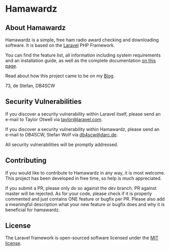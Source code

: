 # Hamawardz

## About Hamawardz

Hamawardz is a simple, free ham radio award checking and downloading software. It is based on the [Laravel](https://laravel.com) PHP Framework.

You can find the feature list, all information including system requirements and an installation guide, as well as the complete documentation [on this page](https://hamawardz.de).

Read about how this project came to be on my [Blog](https://www.db4scw.de/creating-hamawardz/).

73, de Stefan, DB4SCW

## Security Vulnerabilities

If you discover a security vulnerability within Laravel itself, please send an e-mail to Taylor Otwell via [taylor@laravel.com](mailto:taylor@laravel.com). 

If you discover a security vulnerability within Hamawardz, please send an e-mail to DB4SCW, Stefan Wolf via [db4scw@darc.de](mailto:db4scw@darc.de). 

All security vulnerabilities will be promptly addressed.

## Contributing

If you would like to contribute to Hamawardz in any way, it is most welcome. This project has been developed in free time, so help is much appreciated.  

If you submit a PR, please only do so against the dev branch. PR against master will be rejected. As for your code, please check if it is properly commented and just contains ONE feature or bugfix per PR. Please also add a meaningful description what your new feature or bugfix does and why it is beneficial for hamawardz.

## License

The Laravel framework is open-sourced software licensed under the [MIT license](https://opensource.org/licenses/MIT).
